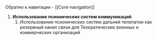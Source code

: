 Обратно к навигации - [[Core-navigation]]

1. **Использование псионических систем коммуникаций**
	1. Использование псионических систем дальней телепатии как резервный канал связи для Теократических военных и коммерческих организаций
